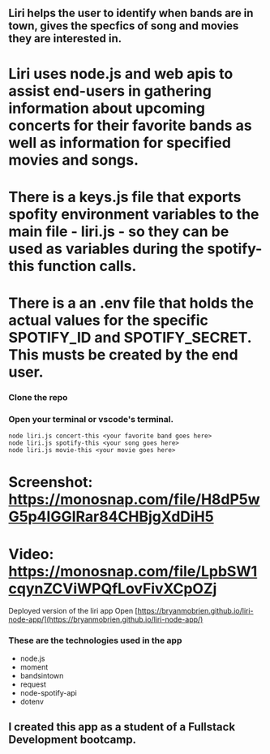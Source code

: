 
## Liri helps the user to identify when bands are in town, gives the specfics of song and movies they are interested in.


# Liri uses node.js and web apis to assist end-users in gathering information about upcoming concerts for their favorite bands as well as information for specified movies and songs.

# There is a keys.js file that exports spofity environment variables to the main file - liri.js - so they can be used as variables during the spotify-this function calls.

# There is a an .env file that holds the actual values for the specific SPOTIFY_ID and SPOTIFY_SECRET.  This musts be created by the end user.

### Clone the repo
### Open your terminal or vscode's terminal.
``` 
node liri.js concert-this <your favorite band goes here>
node liri.js spotify-this <your song goes here>
node liri.js movie-this <your movie goes here>
```

# Screenshot: https://monosnap.com/file/H8dP5wG5p4IGGIRar84CHBjgXdDiH5
# Video: https://monosnap.com/file/LpbSW1cqynZCViWPQfLovFivXCpOZj

Deployed version of the liri app
Open [https://bryanmobrien.github.io/liri-node-app/](https://bryanmobrien.github.io/liri-node-app/)

### These are the technologies used in the app
- node.js 
- moment
- bandsintown
- request
- node-spotify-api
- dotenv

## I created this app as a student of a Fullstack Development bootcamp.
